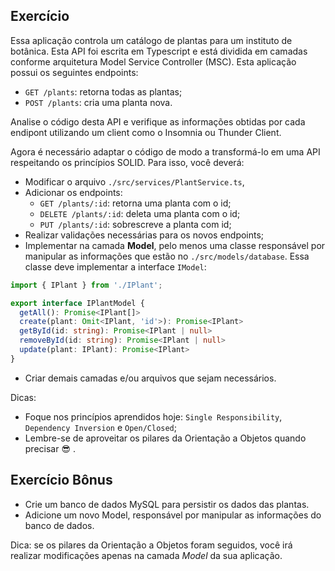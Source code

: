 ## Exercício

Essa aplicação controla um catálogo de plantas para um instituto de botânica. Esta API foi escrita em Typescript e está dividida em camadas conforme arquitetura Model Service Controller (MSC).
Esta aplicação possui os seguintes endpoints:
- `GET /plants`: retorna todas as plantas;
- `POST /plants`: cria uma planta nova.

Analise o código desta API e verifique as informações obtidas por cada endipont utilizando um client como o Insomnia ou Thunder Client.

Agora é necessário adaptar o código de modo a transformá-lo em uma API respeitando os princípios SOLID. Para isso, você deverá:
- Modificar o arquivo `./src/services/PlantService.ts`,
- Adicionar os endpoints:
  - `GET /plants/:id`: retorna uma planta com o id;
  - `DELETE /plants/:id`: deleta uma planta com o id;
  - `PUT /plants/:id`: sobrescreve a planta com id;
- Realizar validações necessárias para os novos endpoints;
- Implementar na camada **Model**, pelo menos uma classe responsável por manipular as informações que estão no `./src/models/database`. Essa classe deve implementar a interface `IModel`:


```ts
import { IPlant } from './IPlant';

export interface IPlantModel {
  getAll(): Promise<IPlant[]>
  create(plant: Omit<IPlant, 'id'>): Promise<IPlant>
  getById(id: string): Promise<IPlant | null>
  removeById(id: string): Promise<IPlant | null>
  update(plant: IPlant): Promise<IPlant>
}
```
- Criar demais camadas e/ou arquivos que sejam necessários.

Dicas:
- Foque nos princípios aprendidos hoje: `Single Responsibility`, `Dependency Inversion` e `Open/Closed`;
- Lembre-se de aproveitar os pilares da Orientação a Objetos quando precisar 😎 .


## Exercício Bônus

- Crie um banco de dados MySQL para persistir os dados das plantas.
- Adicione um novo Model, responsável por manipular as informações do banco de dados.

Dica: se os pilares da Orientação a Objetos foram seguidos, você irá realizar modificações apenas na camada _Model_ da sua aplicação.